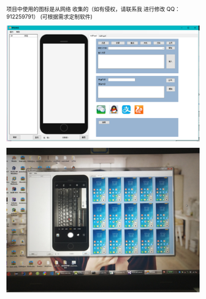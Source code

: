 项目中使用的图标是从网络 收集的（如有侵权，请联系我 进行修改 QQ：912259791）  (可根据需求定制软件) 

![c.png](https://github.com/ZJ69719496/AndroidControl/blob/master/c.png)  

![d.jpg](https://github.com/ZJ69719496/AndroidControl/blob/master/d.jpg)  
